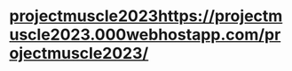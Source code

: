 # [projectmuscle2023](https://projectmuscle2023.000webhostapp.com/projectmuscle2023/)https://projectmuscle2023.000webhostapp.com/projectmuscle2023/
